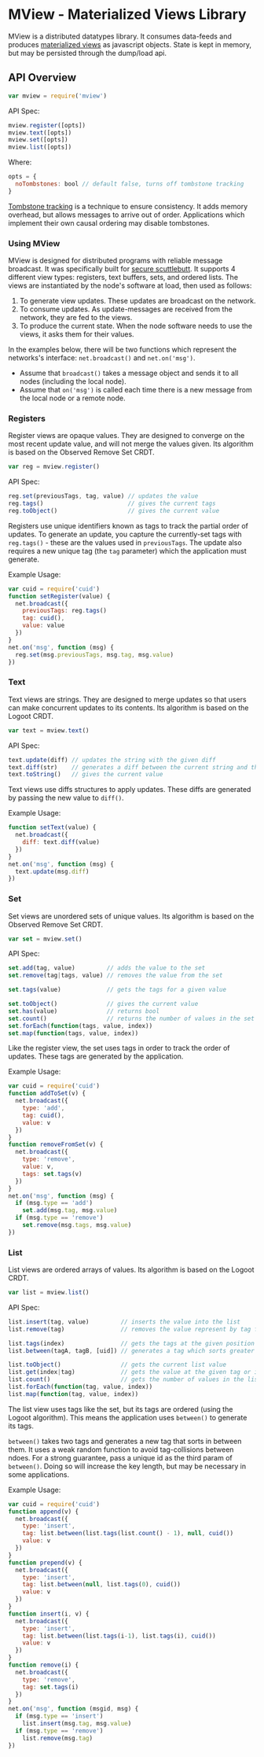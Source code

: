 # MView - Materialized Views Library

MView is a distributed datatypes library. It consumes data-feeds and produces [materialized views](https://en.wikipedia.org/wiki/Materialized_view) as javascript objects. State is kept in memory, but may be persisted through the dump/load api.

## API Overview

```js
var mview = require('mview')
```

API Spec:

```js
mview.register([opts])
mview.text([opts])
mview.set([opts])
mview.list([opts])
```

Where:

```js
opts = {
  noTombstones: bool // default false, turns off tombstone tracking
}
```

[Tombstone tracking](https://en.wikipedia.org/wiki/Tombstone_%28data_store%29) is a technique to ensure consistency. It adds memory overhead, but allows messages to arrive out of order. Applications which implement their own causal ordering may disable tombstones.

### Using MView

MView is designed for distributed programs with reliable message broadcast. It was specifically built for [secure scuttlebutt](https://github.com/dominictarr/secure-scuttlebutt). It supports 4 different view types: registers, text buffers, sets, and ordered lists. The views are instantiated by the node's software at load, then used as follows:

 1. To generate view updates. These updates are broadcast on the network.
 2. To consume updates. As update-messages are received from the network, they are fed to the views.
 3. To produce the current state. When the node software needs to use the views, it asks them for their values.

In the examples below, there will be two functions which represent the networks's interface: `net.broadcast()` and `net.on('msg')`.

 - Assume that `broadcast()` takes a message object and sends it to all nodes (including the local node). 
 - Assume that `on('msg')` is called each time there is a new message from the local node or a remote node.

### Registers

Register views are opaque values. They are designed to converge on the most recent update value, and will not merge the values given. Its algorithm is based on the Observed Remove Set CRDT.

```js
var reg = mview.register()
```

API Spec:

```js
reg.set(previousTags, tag, value) // updates the value
reg.tags()                        // gives the current tags
reg.toObject()                    // gives the current value
```

Registers use unique identifiers known as tags to track the partial order of updates. To generate an update, you capture the currently-set tags with `reg.tags()` - these are the values used in `previousTags`. The update also requires a new unique tag (the `tag` parameter) which the application must generate.

Example Usage:

```js
var cuid = require('cuid')
function setRegister(value) {
  net.broadcast({
    previousTags: reg.tags()
    tag: cuid(),
    value: value
  })
}
net.on('msg', function (msg) {
  reg.set(msg.previousTags, msg.tag, msg.value)
})
```

### Text

Text views are strings. They are designed to merge updates so that users can make concurrent updates to its contents. Its algorithm is based on the Logoot CRDT.

```js
var text = mview.text()
```

API Spec:

```js
text.update(diff) // updates the string with the given diff
text.diff(str)    // generates a diff between the current string and the given string
text.toString()   // gives the current value
```

Text views use diffs structures to apply updates. These diffs are generated by passing the new value to `diff()`.

Example Usage:

```js
function setText(value) {
  net.broadcast({
    diff: text.diff(value)
  })
}
net.on('msg', function (msg) {
  text.update(msg.diff)
})
```

### Set

Set views are unordered sets of unique values. Its algorithm is based on the Observed Remove Set CRDT.

```js
var set = mview.set()
```

API Spec:

```js
set.add(tag, value)         // adds the value to the set
set.remove(tag|tags, value) // removes the value from the set

set.tags(value)             // gets the tags for a given value

set.toObject()              // gives the current value
set.has(value)              // returns bool
set.count()                 // returns the number of values in the set
set.forEach(function(tags, value, index))
set.map(function(tags, value, index))
```

Like the register view, the set uses tags in order to track the order of updates. These tags are generated by the application.

Example Usage:

```js
var cuid = require('cuid')
function addToSet(v) {
  net.broadcast({
    type: 'add',
    tag: cuid(),
    value: v
  })
}
function removeFromSet(v) {
  net.broadcast({
    type: 'remove',
    value: v,
    tags: set.tags(v)
  })
}
net.on('msg', function (msg) {
  if (msg.type == 'add')
    set.add(msg.tag, msg.value)
  if (msg.type == 'remove')
    set.remove(msg.tags, msg.value)
})
```

### List

List views are ordered arrays of values. Its algorithm is based on the Logoot CRDT.

```js
var list = mview.list()
```

API Spec:

```js
list.insert(tag, value)         // inserts the value into the list
list.remove(tag)                // removes the value represent by tag from the list

list.tags(index)                // gets the tags at the given position in the list
list.between(tagA, tagB, [uid]) // generates a tag which sorts greater than tagA and less than tagB

list.toObject()                 // gets the current list value
list.get(index|tag)             // gets the value at the given tag or index
list.count()                    // gets the number of values in the list
list.forEach(function(tag, value, index))
list.map(function(tag, value, index))
```

The list view uses tags like the set, but its tags are ordered (using the Logoot algorithm). This means the application uses `between()` to generate its tags.

`between()` takes two tags and generates a new tag that sorts in between them. It uses a weak random function to avoid tag-collisions between ndoes. For a strong guarantee, pass a unique id as the third param of `between()`. Doing so will increase the key length, but may be necessary in some applications.

Example Usage:

```js
var cuid = require('cuid')
function append(v) {
  net.broadcast({
    type: 'insert',
    tag: list.between(list.tags(list.count() - 1), null, cuid())
    value: v
  })
}
function prepend(v) {
  net.broadcast({
    type: 'insert',
    tag: list.between(null, list.tags(0), cuid())
    value: v
  })
}
function insert(i, v) {
  net.broadcast({
    type: 'insert',
    tag: list.between(list.tags(i-1), list.tags(i), cuid())
    value: v
  })
}
function remove(i) {
  net.broadcast({
    type: 'remove',
    tag: set.tags(i)
  })
}
net.on('msg', function (msgid, msg) {
  if (msg.type == 'insert')
    list.insert(msg.tag, msg.value)
  if (msg.type == 'remove')
    list.remove(msg.tag)
})
```

